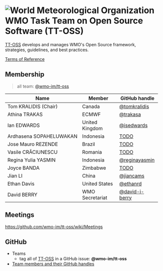 # ![World Meteorological Organization](https://community.wmo.int/themes/custom/wmo/logo.png) WMO Task Team on Open Source Software (TT-OSS)

[TT-OSS](https://community.wmo.int/governance/commission-membership/commission-observation-infrastructures-and-information-systems-infcom/commission-infrastructure-national-representatives/infcom-management-group/standing-committee-information-management-and-technology-sc-imt/TODO) develops and manages WMO's Open Source framework, strategies, guidelines, and best practices.

[Terms of Reference](https://github.com/wmo-im/sc-imt/blob/main/et-tt/tt-oss.adoc)

## Membership

>all team: [@wmo-im/tt-oss](https://github.com/orgs/wmo-im/teams/tt-oss)

|Name | Member | GitHub handle |
|---|---|---|
|Tom KRALIDIS (Chair)|Canada|[@tomkralidis](https://github.com/tomkralidis)|X
|Athina TRAKAS|ECMWF|[@trakasa](https://github.com/trakasa)|
|Ian EDWARDS|United Kingdom|[@isedwards](https://github.com/isedwards)|
|Ardhasena SOPAHELUWAKAN|Indonesia|[TODO](https://github.com/TODO)|
|Jose Mauro REZENDE|Brazil|[TODO](https://github.com/TODO)|
|Vasile CRĂCIUNESCU|Romania|[TODO](https://github.com/TODO)|
|Regina Yulia YASMIN|Indonesia|[@reginayasmin](https://github.com/reginayasmin)|
|Joyce BANDA|Zimbabwe|[TODO](https://github.com/TODO)|
|Jian LI|China|[@jiancams](https://github.com/jiancams)|
|Ethan Davis|United States|[@ethanrd](https://github.com/ethanrd)|
|David BERRY|WMO Secretariat|[@david-i-berry](https://github.com/david-i-berry)|

## Meetings
https://github.com/wmo-im/tt-oss/wiki/Meetings

## GitHub
- Teams
  - tag all of [TT-OSS](https://github.com/orgs/wmo-im/teams/tt-oss) in a GitHub issue: **@wmo-im/tt-oss**
- [Team members and their GitHub handles](#Membership)
